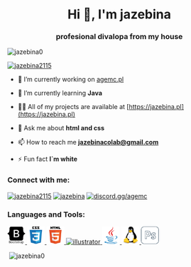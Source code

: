 <h1 align="center">Hi 👋, I'm jazebina</h1>
<h3 align="center">profesional divalopa from my house</h3>

<p align="left"> <img src="https://komarev.com/ghpvc/?username=jazebina0&label=Profile%20views&color=0e75b6&style=flat" alt="jazebina0" /> </p>

<p align="left"> <a href="https://twitter.com/jazebina2115" target="blank"><img src="https://img.shields.io/twitter/follow/jazebina2115?logo=twitter&style=for-the-badge" alt="jazebina2115" /></a> </p>

- 🔭 I’m currently working on [agemc.pl](https://discord.gg/agemc)

- 🌱 I’m currently learning **Java**

- 👨‍💻 All of my projects are available at [https://jazebina.pl](https://jazebina.pl)

- 💬 Ask me about **html and css**

- 📫 How to reach me **jazebinacolab@gmail.com**

- ⚡ Fun fact **I`m white**

<h3 align="left">Connect with me:</h3>
<p align="left">
<a href="https://twitter.com/jazebina2115" target="blank"><img align="center" src="https://raw.githubusercontent.com/rahuldkjain/github-profile-readme-generator/master/src/images/icons/Social/twitter.svg" alt="jazebina2115" height="30" width="40" /></a>
<a href="https://www.youtube.com/c/jazebina" target="blank"><img align="center" src="https://raw.githubusercontent.com/rahuldkjain/github-profile-readme-generator/master/src/images/icons/Social/youtube.svg" alt="jazebina" height="30" width="40" /></a>
<a href="https://discord.gg/discord.gg/agemc" target="blank"><img align="center" src="https://raw.githubusercontent.com/rahuldkjain/github-profile-readme-generator/master/src/images/icons/Social/discord.svg" alt="discord.gg/agemc" height="30" width="40" /></a>
</p>

<h3 align="left">Languages and Tools:</h3>
<p align="left"> <a href="https://getbootstrap.com" target="_blank" rel="noreferrer"> <img src="https://raw.githubusercontent.com/devicons/devicon/master/icons/bootstrap/bootstrap-plain-wordmark.svg" alt="bootstrap" width="40" height="40"/> </a> <a href="https://www.w3schools.com/css/" target="_blank" rel="noreferrer"> <img src="https://raw.githubusercontent.com/devicons/devicon/master/icons/css3/css3-original-wordmark.svg" alt="css3" width="40" height="40"/> </a> <a href="https://www.w3.org/html/" target="_blank" rel="noreferrer"> <img src="https://raw.githubusercontent.com/devicons/devicon/master/icons/html5/html5-original-wordmark.svg" alt="html5" width="40" height="40"/> </a> <a href="https://www.adobe.com/in/products/illustrator.html" target="_blank" rel="noreferrer"> <img src="https://www.vectorlogo.zone/logos/adobe_illustrator/adobe_illustrator-icon.svg" alt="illustrator" width="40" height="40"/> </a> <a href="https://www.java.com" target="_blank" rel="noreferrer"> <img src="https://raw.githubusercontent.com/devicons/devicon/master/icons/java/java-original.svg" alt="java" width="40" height="40"/> </a> <a href="https://www.linux.org/" target="_blank" rel="noreferrer"> <img src="https://raw.githubusercontent.com/devicons/devicon/master/icons/linux/linux-original.svg" alt="linux" width="40" height="40"/> </a> <a href="https://www.photoshop.com/en" target="_blank" rel="noreferrer"> <img src="https://raw.githubusercontent.com/devicons/devicon/master/icons/photoshop/photoshop-line.svg" alt="photoshop" width="40" height="40"/> </a> </p>

<p>&nbsp;<img align="center" src="https://github-readme-stats.vercel.app/api?username=jazebina0&show_icons=true&locale=en" alt="jazebina0" /></p>
